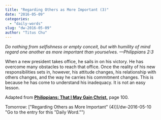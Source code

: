 ```yaml
---
title: "Regarding Others as More Important (3)"
date: "2016-05-09"
categories: 
  - "daily-words"
slug: "dw-2016-05-09"
author: "Titus Chu"
---
```


_Do nothing from selfishness or empty conceit, but with humility of mind regard one another as more important than yourselves._ _—Philippians 2:3_

When a new president takes office, he sails in on his victory. He has overcome many obstacles to reach that office. Once the reality of his new responsibilities sets in, however, his attitude changes, his relationship with others changes, and the way he carries his commitment changes. This is because he has come to understand his inadequacy. It is not an easy lesson.

Adapted from __[Philippians: That I May Gain Christ,](/book-philippians/ "Go to the listing for this book.")__ page 100.

Tomorrow: ["Regarding Others as More Important" (4)](/dw-2016-05-10 "Go to the entry for this "Daily Word."")
